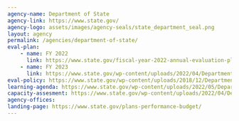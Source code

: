 ```yaml
---
agency-name: Department of State
agency-link: https://www.state.gov/
agency-logo: assets/images/agency-seals/state_department_seal.png
layout: agency
permalink: /agencies/department-of-state/
eval-plan:
    - name: FY 2022
      link: https://www.state.gov/fiscal-year-2022-annual-evaluation-plan/
    - name: FY 2023
      link: https://www.state.gov/wp-content/uploads/2022/04/Department-of-State-FY2023-Annual-Evaluation-Plan-April-2022-FINAL-for-publication.pdf
eval-policy: https://www.state.gov/wp-content/uploads/2018/12/Department-of-State-Program-and-Project-Design-Monitoring-and-Evaluation-Policy.pdf
learning-agenda: https://www.state.gov/wp-content/uploads/2022/05/Department-of-State-Learning-Agenda-2022-2026.pdf
capacity-assesment: https://www.state.gov/wp-content/uploads/2022/04/Department-of-State-Capacity-Assessment-April-2022.pdf
agency-offices:
landing-page: https://www.state.gov/plans-performance-budget/
---
```

